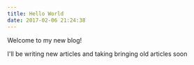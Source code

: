 ```yaml
---
title: Hello World
date: 2017-02-06 21:24:38
---
```

Welcome to my new blog!

I'll be writing new articles and taking bringing old articles soon
